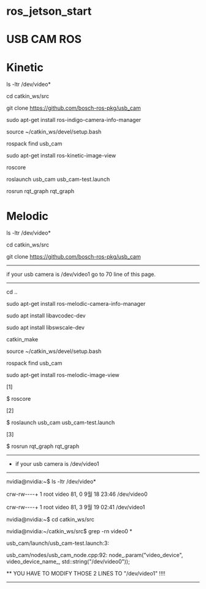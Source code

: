 # ros_jetson_start

# USB CAM ROS

# Kinetic #
  
ls -ltr /dev/video*

cd catkin_ws/src

git clone https://github.com/bosch-ros-pkg/usb_cam

sudo apt-get install ros-indigo-camera-info-manager

source ~/catkin_ws/devel/setup.bash

rospack find usb_cam

sudo apt-get install ros-kinetic-image-view

roscore

roslaunch usb_cam usb_cam-test.launch

rosrun rqt_graph rqt_graph


# Melodic #
  
ls -ltr /dev/video*

cd catkin_ws/src

git clone https://github.com/bosch-ros-pkg/usb_cam

**********************
if your usb camera is /dev/video1
go to 70 line of this page.
**********************

cd ..

sudo apt-get install ros-melodic-camera-info-manager


sudo apt install libavcodec-dev

sudo apt install libswscale-dev

catkin_make

source ~/catkin_ws/devel/setup.bash

rospack find usb_cam

sudo apt-get install ros-melodic-image-view

[1]

$ roscore

[2]

$ roslaunch usb_cam usb_cam-test.launch

[3]

$ rosrun rqt_graph rqt_graph



*************************************************
* if your usb camera is /dev/video1 
*************
nvidia@nvidia:~$ ls -ltr /dev/video*

crw-rw----+ 1 root video 81, 0  9월 18 23:46 /dev/video0

crw-rw----+ 1 root video 81, 3  9월 19 02:41 /dev/video1

nvidia@nvidia:~$ cd catkin_ws/src

nvidia@nvidia:~/catkin_ws/src$ grep -rn video0 *

usb_cam/launch/usb_cam-test.launch:3:    <param name="video_device" value="/dev/video0" />

usb_cam/nodes/usb_cam_node.cpp:92:    node_.param("video_device", video_device_name_, std::string("/dev/video0"));


** YOU HAVE TO MODIFY THOSE 2 LINES TO "/dev/video1" !!!!
***************************************************


